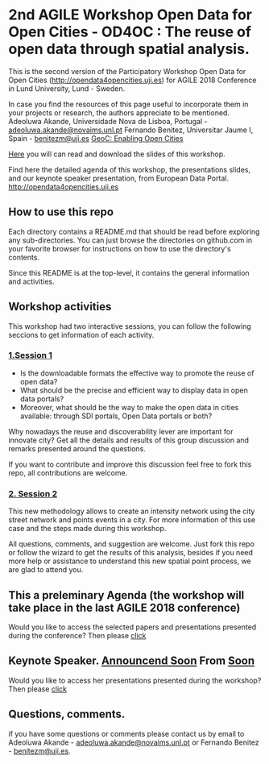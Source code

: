 # 2nd AGILE Workshop Open Data for Open Cities - OD4OC : The reuse of open data through spatial analysis.

This is the second version of the Participatory Workshop Open Data for Open Cities (http://opendata4opencities.uji.es) for AGILE 2018 Conference in  Lund University, Lund - Sweden.

In case you find the resources of this page useful to incorporate them in your projects or research, the authors appreciate to be mentioned.  
Adeoluwa Akande, Universidade Nova de Lisboa, Portugal - adeoluwa.akande@novaims.unl.pt
Fernando Benitez, Universitar Jaume I, Spain - benitezm@uji.es
[GeoC: Enabling Open Cities](http://geo-c.eu/)

[Here](Soon) you will can read and download the slides of this workshop.

Find here the detailed agenda of this workshop, the presentations slides, and our keynote speaker presentation, from European Data Portal. http://opendata4opencities.uji.es

## How to use this repo

Each directory contains a README.md that should be read before exploring any sub-directories. You can just browse the directories on github.com in your favorite browser for instructions on how to use the directory's contents.

Since this README is at the top-level, it contains the general information and activities.

## Workshop activities

This workshop had two interactive sessions, you can follow the following seccions to get information of each activity.

### [1.Session 1](REF)

* Is the downloadable formats the effective way to promote the reuse of open data?
* What should be the precise and efficient way to display data in open data portals?
* Moreover, what should be the way to make the open data in cities available: through SDI portals, Open Data portals or both?

Why nowadays the reuse and discoverability lever are important for innovate city? Get all the details and results of this group discussion and remarks presented around the questions.

If you want to contribute and improve this discussion feel free to fork this repo, all contributions are welcome.

### [2. Session 2 ](REF)

This new methodology allows to create an intensity network using the city street network and points events in a city.
For more information of this use case and the steps made during this workshop.

All questions, comments, and suggestion are welcome. Just fork this repo or follow the wizard to get the results of this analysis, besides if you need more help or assistance to understand this new spatial point process, we are glad to attend you.


## This a preleminary Agenda (the workshop will take place in the last AGILE 2018 conference)

Would you like to access the selected papers and presentations presented during the conference? Then please [click](http://opendata4opencities.uji.es/)  


## Keynote Speaker. [Announcend Soon](LINK) From [Soon](REF)

Would you like to access her presentations presented during the workshop? Then please [click](http://opendata4opencities.uji.es/)  

## Questions, comments.

if you have some questions or comments please contact us by email to Adeoluwa Akande - adeoluwa.akande@novaims.unl.pt or Fernando Benitez - benitezm@uji.es.
